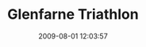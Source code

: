 ---
id: 72157637877906155
title: Glenfarne Triathlon
cover: https://farm6.staticflickr.com/5497/10964027336_9f8a3fb3f3_q.jpg
date: 2009-08-01 12:03:57
photos:
  - thumbnail: https://farm6.staticflickr.com/5497/10964027336_9f8a3fb3f3_q.jpg
    original: https://farm6.staticflickr.com/5497/10964027336_ef08b9e5fb_o.jpg
    title: IMG_0001
  - thumbnail: https://farm4.staticflickr.com/3785/10963946925_97647683bb_q.jpg
    original: https://farm4.staticflickr.com/3785/10963946925_c3ab4e5d9f_o.jpg
    title: IMG_0002
  - thumbnail: https://farm6.staticflickr.com/5498/10964122684_e7d88c3166_q.jpg
    original: https://farm6.staticflickr.com/5498/10964122684_74941ca334_o.jpg
    title: IMG_0003
  - thumbnail: https://farm3.staticflickr.com/2808/10964189613_fa018b19bd_q.jpg
    original: https://farm3.staticflickr.com/2808/10964189613_95c45aed9e_o.jpg
    title: IMG_0004
  - thumbnail: https://farm4.staticflickr.com/3763/10964243383_73bdb5164d_q.jpg
    original: https://farm4.staticflickr.com/3763/10964243383_4e96402b8f_o.jpg
    title: IMG_0007
  - thumbnail: https://farm3.staticflickr.com/2807/10964077726_8202ec03eb_q.jpg
    original: https://farm3.staticflickr.com/2807/10964077726_a0f63aa36b_o.jpg
    title: IMG_0009
  - thumbnail: https://farm6.staticflickr.com/5510/10964192163_2e0c296d14_q.jpg
    original: https://farm6.staticflickr.com/5510/10964192163_f85c9c54f3_o.jpg
    title: IMG_0012
  - thumbnail: https://farm8.staticflickr.com/7364/10964242093_6731684bf4_q.jpg
    original: https://farm8.staticflickr.com/7364/10964242093_afec51d176_o.jpg
    title: IMG_0014
  - thumbnail: https://farm6.staticflickr.com/5530/10964170984_404428d318_q.jpg
    original: https://farm6.staticflickr.com/5530/10964170984_70279a9e20_o.jpg
    title: IMG_0018
  - thumbnail: https://farm6.staticflickr.com/5548/10964170734_3947aa3106_q.jpg
    original: https://farm6.staticflickr.com/5548/10964170734_013170b294_o.jpg
    title: IMG_0019
  - thumbnail: https://farm3.staticflickr.com/2877/10964240743_252cac4dcb_q.jpg
    original: https://farm3.staticflickr.com/2877/10964240743_01fa103ff3_o.jpg
    title: IMG_0020
  - thumbnail: https://farm6.staticflickr.com/5548/10964075766_d473bd3218_q.jpg
    original: https://farm6.staticflickr.com/5548/10964075766_cf4562ec6b_o.jpg
    title: IMG_0023
  - thumbnail: https://farm8.staticflickr.com/7353/10963993615_7773ddcce8_q.jpg
    original: https://farm8.staticflickr.com/7353/10963993615_dfe99cce41_o.jpg
    title: IMG_0028
  - thumbnail: https://farm3.staticflickr.com/2830/10964074526_a5498502f5_q.jpg
    original: https://farm3.staticflickr.com/2830/10964074526_33e6cc9c7b_o.jpg
    title: IMG_0031
  - thumbnail: https://farm4.staticflickr.com/3775/10963992605_6587939e6d_q.jpg
    original: https://farm4.staticflickr.com/3775/10963992605_a23e72bd58_o.jpg
    title: IMG_0032
  - thumbnail: https://farm4.staticflickr.com/3728/10964167574_40c2753206_q.jpg
    original: https://farm4.staticflickr.com/3728/10964167574_58d3c0cbfd_o.jpg
    title: IMG_0033
  - thumbnail: https://farm6.staticflickr.com/5539/10964237563_d2a55fd619_q.jpg
    original: https://farm6.staticflickr.com/5539/10964237563_65be74a032_o.jpg
    title: IMG_0036
  - thumbnail: https://farm3.staticflickr.com/2826/10964166204_645fd2e148_q.jpg
    original: https://farm3.staticflickr.com/2826/10964166204_0267fe801c_o.jpg
    title: IMG_0038
  - thumbnail: https://farm6.staticflickr.com/5519/10963989775_da2d7cdf78_q.jpg
    original: https://farm6.staticflickr.com/5519/10963989775_965d57df30_o.jpg
    title: IMG_0041
  - thumbnail: https://farm3.staticflickr.com/2864/10964235643_0e70591770_q.jpg
    original: https://farm3.staticflickr.com/2864/10964235643_8d5749272f_o.jpg
    title: IMG_0042
  - thumbnail: https://farm8.staticflickr.com/7332/10963988465_aeb1581e22_q.jpg
    original: https://farm8.staticflickr.com/7332/10963988465_27a7cf0628_o.jpg
    title: IMG_0044
  - thumbnail: https://farm6.staticflickr.com/5546/10964164184_a109d4c06c_q.jpg
    original: https://farm6.staticflickr.com/5546/10964164184_c5392d8377_o.jpg
    title: IMG_0048
  - thumbnail: https://farm4.staticflickr.com/3756/10964163814_6c68ebfa8c_q.jpg
    original: https://farm4.staticflickr.com/3756/10964163814_1d4d631d0d_o.jpg
    title: IMG_0049
  - thumbnail: https://farm4.staticflickr.com/3833/10963987225_6bbaf38bb3_q.jpg
    original: https://farm4.staticflickr.com/3833/10963987225_7d84c9584a_o.jpg
    title: IMG_0050
  - thumbnail: https://farm4.staticflickr.com/3738/10964068566_179ef5fbda_q.jpg
    original: https://farm4.staticflickr.com/3738/10964068566_eaf9c16003_o.jpg
    title: IMG_0054
  - thumbnail: https://farm4.staticflickr.com/3741/10964162734_8a0b87ece7_q.jpg
    original: https://farm4.staticflickr.com/3741/10964162734_f9f7e1bb97_o.jpg
    title: IMG_0055
  - thumbnail: https://farm3.staticflickr.com/2845/10963986095_62fff26a5c_q.jpg
    original: https://farm3.staticflickr.com/2845/10963986095_b35ec85a81_o.jpg
    title: IMG_0057
  - thumbnail: https://farm4.staticflickr.com/3709/10964232513_0c2ccef03b_q.jpg
    original: https://farm4.staticflickr.com/3709/10964232513_716ab8cc6e_o.jpg
    title: IMG_0061
  - thumbnail: https://farm4.staticflickr.com/3783/10963985385_e85388a6be_q.jpg
    original: https://farm4.staticflickr.com/3783/10963985385_eac2c19712_o.jpg
    title: IMG_0065
  - thumbnail: https://farm3.staticflickr.com/2889/10964066026_4b9cdd1fb3_q.jpg
    original: https://farm3.staticflickr.com/2889/10964066026_52e541a6cf_o.jpg
    title: IMG_0067
  - thumbnail: https://farm4.staticflickr.com/3716/10964230573_f4055aed7d_q.jpg
    original: https://farm4.staticflickr.com/3716/10964230573_15a07f586d_o.jpg
    title: IMG_0069
  - thumbnail: https://farm8.staticflickr.com/7318/10963983345_81e186a809_q.jpg
    original: https://farm8.staticflickr.com/7318/10963983345_d82a73de7f_o.jpg
    title: IMG_0072
  - thumbnail: https://farm4.staticflickr.com/3758/10963983035_9a6f4fcbd1_q.jpg
    original: https://farm4.staticflickr.com/3758/10963983035_f95498aacd_o.jpg
    title: IMG_0073
  - thumbnail: https://farm4.staticflickr.com/3813/10964063656_d30514beb0_q.jpg
    original: https://farm4.staticflickr.com/3813/10964063656_4f1f04e989_o.jpg
    title: IMG_0077
  - thumbnail: https://farm8.staticflickr.com/7409/10963981885_221a6f1041_q.jpg
    original: https://farm8.staticflickr.com/7409/10963981885_ac736c4b94_o.jpg
    title: IMG_0079
  - thumbnail: https://farm3.staticflickr.com/2878/10964157194_31c1c40af8_q.jpg
    original: https://farm3.staticflickr.com/2878/10964157194_27ec3d1785_o.jpg
    title: IMG_0083
  - thumbnail: https://farm4.staticflickr.com/3720/10964156734_ca060ee296_q.jpg
    original: https://farm4.staticflickr.com/3720/10964156734_bba8c3a7f4_o.jpg
    title: IMG_0084
  - thumbnail: https://farm6.staticflickr.com/5502/10964226583_b93695f45a_q.jpg
    original: https://farm6.staticflickr.com/5502/10964226583_328e060c8b_o.jpg
    title: IMG_0088
  - thumbnail: https://farm4.staticflickr.com/3728/10963945825_3c6fdbc586_q.jpg
    original: https://farm4.staticflickr.com/3728/10963945825_2ef6827374_o.jpg
    title: IMG_0089
  - thumbnail: https://farm8.staticflickr.com/7297/10963979665_cf1a905218_q.jpg
    original: https://farm8.staticflickr.com/7297/10963979665_bd0803d61a_o.jpg
    title: IMG_0091
  - thumbnail: https://farm6.staticflickr.com/5544/10964225343_0d8817204a_q.jpg
    original: https://farm6.staticflickr.com/5544/10964225343_128d28f144_o.jpg
    title: IMG_0094
  - thumbnail: https://farm4.staticflickr.com/3700/10964154444_9bfdf27366_q.jpg
    original: https://farm4.staticflickr.com/3700/10964154444_d1f4298947_o.jpg
    title: IMG_0097
  - thumbnail: https://farm4.staticflickr.com/3719/10964224693_fa338a077d_q.jpg
    original: https://farm4.staticflickr.com/3719/10964224693_77716e3fd3_o.jpg
    title: IMG_0101
  - thumbnail: https://farm6.staticflickr.com/5475/10964153854_f2ee97da37_q.jpg
    original: https://farm6.staticflickr.com/5475/10964153854_4e4f5f798d_o.jpg
    title: IMG_0102
  - thumbnail: https://farm3.staticflickr.com/2818/10964121554_9f2fc64fdf_q.jpg
    original: https://farm3.staticflickr.com/2818/10964121554_6f157b4d44_o.jpg
    title: IMG_0106
  - thumbnail: https://farm4.staticflickr.com/3724/10964153684_5f69a344ac_q.jpg
    original: https://farm4.staticflickr.com/3724/10964153684_a10d87afa1_o.jpg
    title: IMG_0107
  - thumbnail: https://farm6.staticflickr.com/5518/10964153504_d5095299e6_q.jpg
    original: https://farm6.staticflickr.com/5518/10964153504_c168ddf772_o.jpg
    title: IMG_0109
  - thumbnail: https://farm4.staticflickr.com/3699/10963977585_9b4948cff8_q.jpg
    original: https://farm4.staticflickr.com/3699/10963977585_06bbd0467f_o.jpg
    title: IMG_0111
  - thumbnail: https://farm4.staticflickr.com/3714/10964152384_cfa8e60ab9_q.jpg
    original: https://farm4.staticflickr.com/3714/10964152384_7a7fac07b9_o.jpg
    title: IMG_0113
  - thumbnail: https://farm6.staticflickr.com/5539/10963976745_35b468e6bc_q.jpg
    original: https://farm6.staticflickr.com/5539/10963976745_b44f9faecf_o.jpg
    title: IMG_0115
  - thumbnail: https://farm4.staticflickr.com/3796/10963976625_ba5dc03f64_q.jpg
    original: https://farm4.staticflickr.com/3796/10963976625_1a687b0e4e_o.jpg
    title: IMG_0117
  - thumbnail: https://farm4.staticflickr.com/3779/10964057266_574423d62e_q.jpg
    original: https://farm4.staticflickr.com/3779/10964057266_7a42165201_o.jpg
    title: IMG_0119
  - thumbnail: https://farm8.staticflickr.com/7385/10963975765_ac4a210d01_q.jpg
    original: https://farm8.staticflickr.com/7385/10963975765_182aa5f4a0_o.jpg
    title: IMG_0121
  - thumbnail: https://farm4.staticflickr.com/3689/10963975355_e85858313f_q.jpg
    original: https://farm4.staticflickr.com/3689/10963975355_162585cb2e_o.jpg
    title: IMG_0125
  - thumbnail: https://farm6.staticflickr.com/5479/10963974745_ca6220a41c_q.jpg
    original: https://farm6.staticflickr.com/5479/10963974745_4f00ecdf6f_o.jpg
    title: IMG_0126
  - thumbnail: https://farm8.staticflickr.com/7363/10964055126_390ce425a4_q.jpg
    original: https://farm8.staticflickr.com/7363/10964055126_7567c34b40_o.jpg
    title: IMG_0129
  - thumbnail: https://farm6.staticflickr.com/5478/10963973355_9038bf219d_q.jpg
    original: https://farm6.staticflickr.com/5478/10963973355_ff81310464_o.jpg
    title: IMG_0132
  - thumbnail: https://farm4.staticflickr.com/3715/10964053706_0717b12a8b_q.jpg
    original: https://farm4.staticflickr.com/3715/10964053706_5a1e5accd3_o.jpg
    title: IMG_0135
  - thumbnail: https://farm6.staticflickr.com/5504/10964053266_bb8e354f47_q.jpg
    original: https://farm6.staticflickr.com/5504/10964053266_8e07386b23_o.jpg
    title: IMG_0144
  - thumbnail: https://farm8.staticflickr.com/7348/10964052456_7543339033_q.jpg
    original: https://farm8.staticflickr.com/7348/10964052456_f044bb0769_o.jpg
    title: IMG_0145
  - thumbnail: https://farm3.staticflickr.com/2866/10964216813_9f98816b27_q.jpg
    original: https://farm3.staticflickr.com/2866/10964216813_3522f0059e_o.jpg
    title: IMG_0146
  - thumbnail: https://farm4.staticflickr.com/3774/10964216663_a317dc4a26_q.jpg
    original: https://farm4.staticflickr.com/3774/10964216663_80de96b5b8_o.jpg
    title: IMG_0149
  - thumbnail: https://farm4.staticflickr.com/3806/10963969815_32ba30411f_q.jpg
    original: https://farm4.staticflickr.com/3806/10963969815_1eb1517e7d_o.jpg
    title: IMG_0151
  - thumbnail: https://farm6.staticflickr.com/5493/10963969395_bdc8a4efd6_q.jpg
    original: https://farm6.staticflickr.com/5493/10963969395_4ef6c94148_o.jpg
    title: IMG_0152
  - thumbnail: https://farm4.staticflickr.com/3721/10964049896_2383db6b65_q.jpg
    original: https://farm4.staticflickr.com/3721/10964049896_bd70b67b58_o.jpg
    title: IMG_0155
  - thumbnail: https://farm8.staticflickr.com/7317/10964214233_affccdb6a9_q.jpg
    original: https://farm8.staticflickr.com/7317/10964214233_dd214b6678_o.jpg
    title: IMG_0158
  - thumbnail: https://farm8.staticflickr.com/7456/10964048846_f28609694d_q.jpg
    original: https://farm8.staticflickr.com/7456/10964048846_1508da4069_o.jpg
    title: IMG_0159
  - thumbnail: https://farm8.staticflickr.com/7404/10963967365_f6de6139cb_q.jpg
    original: https://farm8.staticflickr.com/7404/10963967365_5cdc892b48_o.jpg
    title: IMG_0161
  - thumbnail: https://farm8.staticflickr.com/7417/10964142214_428d419462_q.jpg
    original: https://farm8.staticflickr.com/7417/10964142214_c16ee3f506_o.jpg
    title: IMG_0166
  - thumbnail: https://farm6.staticflickr.com/5501/10964211903_5e7af10286_q.jpg
    original: https://farm6.staticflickr.com/5501/10964211903_553296a45f_o.jpg
    title: IMG_0167
  - thumbnail: https://farm8.staticflickr.com/7459/10963966085_1ac71fb2c6_q.jpg
    original: https://farm8.staticflickr.com/7459/10963966085_b706ae2862_o.jpg
    title: IMG_0168
  - thumbnail: https://farm3.staticflickr.com/2878/10964141354_655a790092_q.jpg
    original: https://farm3.staticflickr.com/2878/10964141354_b73b083671_o.jpg
    title: IMG_0172
  - thumbnail: https://farm4.staticflickr.com/3766/10963965695_0b257df4fb_q.jpg
    original: https://farm4.staticflickr.com/3766/10963965695_4050f28c02_o.jpg
    title: IMG_0173
  - thumbnail: https://farm8.staticflickr.com/7443/10964210613_187b46839d_q.jpg
    original: https://farm8.staticflickr.com/7443/10964210613_5c96d2823d_o.jpg
    title: IMG_0175
  - thumbnail: https://farm3.staticflickr.com/2875/10964209813_23e9e27468_q.jpg
    original: https://farm3.staticflickr.com/2875/10964209813_a7ea187900_o.jpg
    title: IMG_0177
  - thumbnail: https://farm8.staticflickr.com/7384/10964209293_49c9a97cbf_q.jpg
    original: https://farm8.staticflickr.com/7384/10964209293_01616aaf12_o.jpg
    title: IMG_0178
  - thumbnail: https://farm3.staticflickr.com/2839/10964190523_eee82e8b3f_q.jpg
    original: https://farm3.staticflickr.com/2839/10964190523_1aee5610a1_o.jpg
    title: IMG_0183
  - thumbnail: https://farm3.staticflickr.com/2811/10963963255_17b39741cb_q.jpg
    original: https://farm3.staticflickr.com/2811/10963963255_a9c630255d_o.jpg
    title: IMG_0184
  - thumbnail: https://farm3.staticflickr.com/2840/10964138724_26c18156dc_q.jpg
    original: https://farm3.staticflickr.com/2840/10964138724_55d6694121_o.jpg
    title: IMG_0185
  - thumbnail: https://farm8.staticflickr.com/7360/10964138254_986e7d8059_q.jpg
    original: https://farm8.staticflickr.com/7360/10964138254_6ae42a0bdf_o.jpg
    title: IMG_0188
  - thumbnail: https://farm8.staticflickr.com/7393/10963962155_75fb3225ae_q.jpg
    original: https://farm8.staticflickr.com/7393/10963962155_eeefe1615e_o.jpg
    title: IMG_0189
  - thumbnail: https://farm4.staticflickr.com/3714/10964207233_afcc20f7f4_q.jpg
    original: https://farm4.staticflickr.com/3714/10964207233_2764463c8d_o.jpg
    title: IMG_0190
  - thumbnail: https://farm6.staticflickr.com/5479/10964041436_a71c451c87_q.jpg
    original: https://farm6.staticflickr.com/5479/10964041436_f3c344e185_o.jpg
    title: IMG_0200
  - thumbnail: https://farm8.staticflickr.com/7314/10963960915_51d94488a1_q.jpg
    original: https://farm8.staticflickr.com/7314/10963960915_186a453e8b_o.jpg
    title: IMG_0204
  - thumbnail: https://farm8.staticflickr.com/7367/10964120704_ce1ea19127_q.jpg
    original: https://farm8.staticflickr.com/7367/10964120704_5e1a24bd43_o.jpg
    title: IMG_0206
  - thumbnail: https://farm6.staticflickr.com/5521/10964136194_5ca4ede9c2_q.jpg
    original: https://farm6.staticflickr.com/5521/10964136194_c866996d2d_o.jpg
    title: IMG_0210
  - thumbnail: https://farm8.staticflickr.com/7369/10963959595_20d682956b_q.jpg
    original: https://farm8.staticflickr.com/7369/10963959595_b8948337b8_o.jpg
    title: IMG_0211
  - thumbnail: https://farm8.staticflickr.com/7431/10964204383_dbd188a46a_q.jpg
    original: https://farm8.staticflickr.com/7431/10964204383_c0996f0f2d_o.jpg
    title: IMG_0214
  - thumbnail: https://farm6.staticflickr.com/5503/10963958395_2b5f405da0_q.jpg
    original: https://farm6.staticflickr.com/5503/10963958395_10724f206c_o.jpg
    title: IMG_0215
  - thumbnail: https://farm8.staticflickr.com/7292/10964134054_2f547d2af5_q.jpg
    original: https://farm8.staticflickr.com/7292/10964134054_8905f545d2_o.jpg
    title: IMG_0216
  - thumbnail: https://farm8.staticflickr.com/7368/10963957555_f7b885b756_q.jpg
    original: https://farm8.staticflickr.com/7368/10963957555_30317e6208_o.jpg
    title: IMG_0217
  - thumbnail: https://farm3.staticflickr.com/2828/10964132754_103d3ca7dc_q.jpg
    original: https://farm3.staticflickr.com/2828/10964132754_e0703544d0_o.jpg
    title: IMG_0226
  - thumbnail: https://farm4.staticflickr.com/3831/10964036416_e082bbf656_q.jpg
    original: https://farm4.staticflickr.com/3831/10964036416_1d49b56411_o.jpg
    title: IMG_0229
  - thumbnail: https://farm4.staticflickr.com/3765/10963955705_ccb7af4486_q.jpg
    original: https://farm4.staticflickr.com/3765/10963955705_61a51254e3_o.jpg
    title: IMG_0230
  - thumbnail: https://farm4.staticflickr.com/3802/10964035386_9711d4d5f9_q.jpg
    original: https://farm4.staticflickr.com/3802/10964035386_e2070626d5_o.jpg
    title: IMG_0231
  - thumbnail: https://farm4.staticflickr.com/3741/10964034996_230c6555ca_q.jpg
    original: https://farm4.staticflickr.com/3741/10964034996_fccb2c75a8_o.jpg
    title: IMG_0232
  - thumbnail: https://farm3.staticflickr.com/2866/10963954535_54e810db3f_q.jpg
    original: https://farm3.staticflickr.com/2866/10963954535_deba6611a3_o.jpg
    title: IMG_0233
  - thumbnail: https://farm3.staticflickr.com/2807/10964034126_d3564391d3_q.jpg
    original: https://farm3.staticflickr.com/2807/10964034126_c76693340c_o.jpg
    title: IMG_0234
  - thumbnail: https://farm8.staticflickr.com/7316/10964198643_e6949d338a_q.jpg
    original: https://farm8.staticflickr.com/7316/10964198643_6137434079_o.jpg
    title: IMG_0237
  - thumbnail: https://farm4.staticflickr.com/3833/10964128554_81ce3611f7_q.jpg
    original: https://farm4.staticflickr.com/3833/10964128554_e07e5cb824_o.jpg
    title: IMG_0238
  - thumbnail: https://farm4.staticflickr.com/3786/10964128104_d420b16b0c_q.jpg
    original: https://farm4.staticflickr.com/3786/10964128104_d6693dddcb_o.jpg
    title: IMG_0239
  - thumbnail: https://farm8.staticflickr.com/7349/10964032176_2edefe2931_q.jpg
    original: https://farm8.staticflickr.com/7349/10964032176_9f58247dcb_o.jpg
    title: IMG_0240
  - thumbnail: https://farm8.staticflickr.com/7369/10964024636_094749d5ba_q.jpg
    original: https://farm8.staticflickr.com/7369/10964024636_9fa0911ef8_o.jpg
    title: IMG_0241
  - thumbnail: https://farm8.staticflickr.com/7384/10964196873_c7fbb52637_q.jpg
    original: https://farm8.staticflickr.com/7384/10964196873_ba649cc39c_o.jpg
    title: IMG_0242
  - thumbnail: https://farm8.staticflickr.com/7435/10964031396_5db8fc34e7_q.jpg
    original: https://farm8.staticflickr.com/7435/10964031396_a01ba30664_o.jpg
    title: IMG_0244
  - thumbnail: https://farm8.staticflickr.com/7404/10964196063_b745371413_q.jpg
    original: https://farm8.staticflickr.com/7404/10964196063_e93018bb05_o.jpg
    title: IMG_0245
  - thumbnail: https://farm6.staticflickr.com/5531/10964195473_eeb87f6fbf_q.jpg
    original: https://farm6.staticflickr.com/5531/10964195473_49a6f98920_o.jpg
    title: IMG_0246
  - thumbnail: https://farm4.staticflickr.com/3688/10964195373_9a41a5b3a5_q.jpg
    original: https://farm4.staticflickr.com/3688/10964195373_7c8f20613a_o.jpg
    title: IMG_0248
  - thumbnail: https://farm3.staticflickr.com/2812/10964029606_28058d91dc_q.jpg
    original: https://farm3.staticflickr.com/2812/10964029606_a5ef5d75ec_o.jpg
    title: IMG_0249
  - thumbnail: https://farm4.staticflickr.com/3700/10963949215_658d0b0305_q.jpg
    original: https://farm4.staticflickr.com/3700/10963949215_e299653d76_o.jpg
    title: IMG_0251
  - thumbnail: https://farm6.staticflickr.com/5535/10964194023_36ec2868c5_q.jpg
    original: https://farm6.staticflickr.com/5535/10964194023_9d5396051f_o.jpg
    title: IMG_0252
  - thumbnail: https://farm3.staticflickr.com/2889/10963947865_7de2ec3e92_q.jpg
    original: https://farm3.staticflickr.com/2889/10963947865_1b5a4bd080_o.jpg
    title: IMG_0254
  - thumbnail: https://farm4.staticflickr.com/3818/10964192743_f57fdd7395_q.jpg
    original: https://farm4.staticflickr.com/3818/10964192743_a8c745c4aa_o.jpg
    title: IMG_0256
---